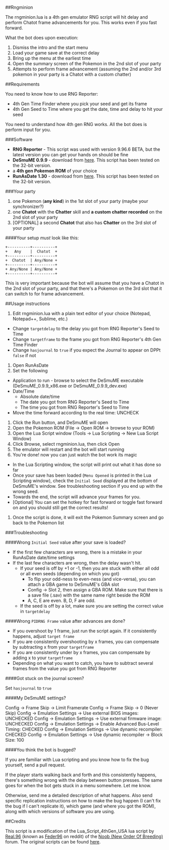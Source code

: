 ##Rngminion

The rngminion.lua is a 4th gen emulator RNG script will hit delay and perform Chatot frame advancements for you. This works even if you fast forward.

What the bot does upon execution:

1. Dismiss the intro and the start menu
2. Load your game save at the correct delay
3. Bring up the menu at the earliest time
4. Open the summary screen of the Pokemon in the 2nd slot of your party
5. Attempts to perform frame advancement (assuming the 2nd and/or 3rd pokemon in your party is a Chatot with a custom chatter)

##Requirements

You need to know how to use RNG Reporter:

* 4th Gen Time Finder where you pick your seed and get its frame
* 4th Gen Seed to Time where you get the date, time and delay to hit your seed

You need to understand how 4th gen RNG works. All the bot does is perform input for you.

###Software

* **RNG Reporter** - This script was used with version 9.96.6 BETA, but the latest version you can get your hands on should be fine
* **DeSmuME 0.9.9** - download from [here](https://sourceforge.net/projects/desmume/files/desmume/0.9.9/). This script has been tested on the 32-bit version.
* a **4th gen Pokemon ROM** of your choice
* **RunAsDate 1.30** - download from [here](http://www.nirsoft.net/utils/run_as_date.html). This script has been tested on the 32-bit version.

###Your party

1. one Pokemon (**any kind**) in the 1st slot of your party (maybe your synchronizer?)
1. one **Chatot** with the **Chatter** skill and **a custom chatter recorded** on the 2nd slot of your party
1. [OPTIONAL] a second **Chatot** that also has **Chatter** on the 3rd slot of your party

####Your setup *must* look like this:

```
+----------+----------+
+   Any    |  Chatot  +
+----------+----------+
+  Chatot  | Any/None +
+----------+----------+
+ Any/None | Any/None +
+----------+----------+
```
This is very important because the bot will assume that you have a Chatot in the 2nd slot of your party, and that there's a Pokemon on the 3rd slot that it can switch to for frame advancement.

##Usage instructions

1. Edit rngminion.lua with a plain text editor of your choice (Notepad, Notepad++, Sublime, etc.)
  * Change `targetdelay` to the delay you got from RNG Reporter's Seed to Time
  * Change `targetframe` to the frame you got from RNG Reporter's 4th Gen Time Finder
  * Change `hasjournal` to `true` if you expect the Journal to appear on DPPt `false` if not
1. Open RunAsDate
1. Set the following
  * Application to run - browse to select the DeSmuME executable (DeSmuME_0.9.9_x86.exe or DeSmuME_0.9.9_dev.exe)
  * Date/Time
    * Absolute date/time
    * The date you got from RNG Reporter's Seed to Time
    * The time you got from RNG Reporter's Seed to Time
  * Move the time forward according to the real time: UNCHECK
1. Click the Run button, and DeSmuME will open
1. Open the Pokemon ROM (File -> Open ROM -> browse to your ROM)
1. Open the Lua Script window (Tools -> Lua Scripting -> New Lua Script Window)
1. Click Browse, select rngminion.lua, then click Open
1. The emulator will restart and the bot will start running
1. You're done! now you can just watch the bot work its magic
  * In the Lua Scripting window, the script will print out what it has done so far
  * Once your save has been loaded (`Menu Opened` is printed in the Lua Scripting window), check the `Initial Seed` displayed at the bottom of DeSmuME's window. See troubleshooting section if you end up with the wrong seed.
  * Towards the end, the script will advance your frames for you.
  * [Optional] You can set the hotkey for fast forward or toggle fast forward on and you should still get the correct results!
1. Once the script is done, it will exit the Pokemon Summary screen and go back to the Pokemon list

###Troubleshooting

####Wrong `Initial Seed` value after your save is loaded?

* If the first few characters are wrong, there is a mistake in your RunAsDate date/time settings
* If the last few characters are wrong, then the delay wasn't hit.
  * If your seed is off by +1 or -1, then you are stuck with either all odd or all even seeds (depending on which you got)
    * To flip your odd-ness to even-ness (and vice-versa), you can attach a GBA game to DeSmuME's GBA slot
    * Config -> Slot 2, then assign a GBA ROM. Make sure that there is a save file (.sav) with the same name right beside the ROM
    * A, C, E are even. B, D, F are odd.
  * If the seed is off by a lot, make sure you are setting the correct value in `targetdelay`

####Wrong `PIDRNG Frame` value after advances are done?

* If you overshoot by 1 frame, just run the script again. If it consistently happens, adjust `target frame`
* If you are consistently overshooting by x frames, you can compensate by subtracting x from your `targetframe`
* If you are consistently under by x frames, you can compensate by adding x to your `targetframe`
* Depending on what you want to catch, you have to subtract several frames from the value you got from RNG Reporter

####Got stuck on the journal screen?

Set `hasjournal` to `true`

####My DeSmuME settings?

Config -> Frame Skip -> Limit Framerate
Config -> Frame Skip -> 0 (Never Skip)
Config -> Emulation Settings -> Use external BIOS images: UNCHECKED
Config -> Emulation Settings -> Use external firmware image: UNCHECKED
Config -> Emulation Settings -> Enable Advanced Bus-Level Timing: CHECKED
Config -> Emulation Settings -> Use dynamic recompiler: CHECKED
Config -> Emulation Settings -> Use dynamic recompiler -> Block Size: 100

####You think the bot is bugged?

If you are familiar with Lua scripting and you know how to fix the bug yourself, send a pull request.

If the player starts walking back and forth and this consistently happens, there's something wrong with the delay between button presses. The same goes for when the bot gets stuck in a menu somewhere. Let me know.

Otherwise, send me a detailed description of what happens. Also send specific replication instructions on how to make the bug happen (I can't fix the bug if I can't replicate it), which game (and where you got the ROM), along with which versions of software you are using.

##Credits

This script is a modification of the Lua\_Script\_4thGen\_USA lua script by [Real.96](http://pokerng.forumcommunity.net/?act=Profile&MID=9270606) (known as [Feder96](https://www.reddit.com/user/Feder96) on reddit) of the [Noob (New Order Of Breeding)](http://pokerng.forumcommunity.net/) forum. The original scripts can be found [here](http://pokerng.forumcommunity.net/?t=56443955&p=396434984).
